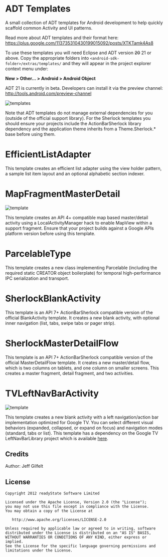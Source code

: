 ADT Templates
=============

A small collection of ADT templates for Android development to help quickly scaffold common Activity and UI patterns.

Read more about ADT templates and their format here: https://plus.google.com/113735310430199015092/posts/XTKTamk4As8 

To use these templates you will need Eclipse and ADT version ~~20~~ 21 or above. Copy the appropriate folders into `<android-sdk-folder>/extras/templates/` and they will appear in the project explorer context menu under: 

**New > Other... > Android > Android Object**

ADT 21 is currently in beta. Developers can install it via the preview channel: http://tools.android.com/preview-channel

![templates](http://jeffgilfelt.com/img/templates.png "templates")

Note that ADT templates do not manage external dependencies for you (outside of the official support library). For the Sherlock templates you should ensure your projects include the ActionBarSherlock library dependency and the application theme inherits from a Theme.Sherlock.* base before using them.

EfficientListAdapter
====================

This template creates an efficient list adapter using the view holder pattern, a sample list item layout and an optional alphabetic section indexer.

MapFragmentMasterDetail
=======================

![template](http://jeffgilfelt.com/img/map_template2.png "template")

This template creates an API 4+ compatible map based master/detail activity using a LocalActivityManager hack to enable MapView within a support fragment. Ensure that your project builds against a Google APIs platform version before using this template.

ParcelableType
==============

This template creates a new class implementing Parcelable (including the required static CREATOR object boilerplate) for temporal high-performance IPC serialization and transport.

SherlockBlankActivity
=====================

This template is an API 7+ ActionBarSherlock compatible version of the official BlankActivity template. It creates a new blank activity, with optional inner navigation (list, tabs, swipe tabs or pager strip).

SherlockMasterDetailFlow
========================

This template is an API 7+ ActionBarSherlock compatible version of the official MasterDetailFlow template. It creates a new master/detail flow, which is two columns on tablets, and one column on smaller screens. This creates a master fragment, detail fragment, and two activities.

TVLeftNavBarActivity
====================

![template](http://jeffgilfelt.com/img/tv_template.png "template")

This template creates a new blank activity with a left navigation/action bar implementation optimized for Google TV. You can select different visual behaviors (expanded, collapsed, or expand on focus) and navigation modes (standard, tabs or list). This template has a dependency on the Google TV LeftNavBarLibrary project which is available [here](http://code.google.com/p/googletv-android-samples/).



Credits
-------

Author: Jeff Gilfelt

License
-------

    Copyright 2012 readyState Software Limited

    Licensed under the Apache License, Version 2.0 (the "License");
    you may not use this file except in compliance with the License.
    You may obtain a copy of the License at

       http://www.apache.org/licenses/LICENSE-2.0

    Unless required by applicable law or agreed to in writing, software
    distributed under the License is distributed on an "AS IS" BASIS,
    WITHOUT WARRANTIES OR CONDITIONS OF ANY KIND, either express or implied.
    See the License for the specific language governing permissions and
    limitations under the License.
